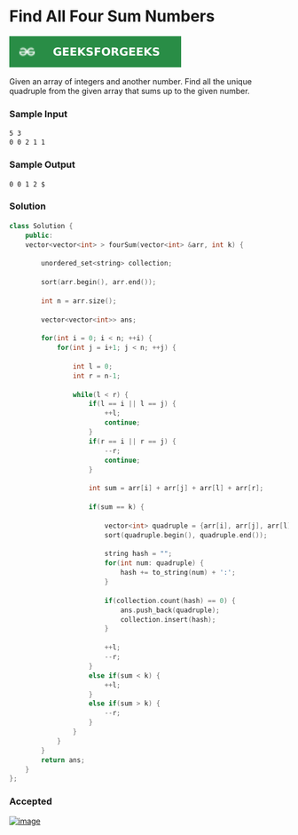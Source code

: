 # Find All Four Sum Numbers

[![Problem Link](../assets/gfg.svg)](https://practice.geeksforgeeks.org/problems/find-all-four-sum-numbers1732/1#)

Given an array of integers and another number. Find all the unique quadruple from the given array that sums up to the given number.

### Sample Input
```
5 3
0 0 2 1 1 
```
### Sample Output
```
0 0 1 2 $
```

### Solution
```cpp
class Solution {
    public:
    vector<vector<int> > fourSum(vector<int> &arr, int k) {

        unordered_set<string> collection;
        
        sort(arr.begin(), arr.end());

        int n = arr.size();

        vector<vector<int>> ans;

        for(int i = 0; i < n; ++i) {
            for(int j = i+1; j < n; ++j) {

                int l = 0;
                int r = n-1;

                while(l < r) {
                    if(l == i || l == j) {
                        ++l;
                        continue;
                    }
                    if(r == i || r == j) {
                        --r;
                        continue;
                    }

                    int sum = arr[i] + arr[j] + arr[l] + arr[r];

                    if(sum == k) {

                        vector<int> quadruple = {arr[i], arr[j], arr[l], arr[r]};
                        sort(quadruple.begin(), quadruple.end());
                        
                        string hash = "";
                        for(int num: quadruple) {
                            hash += to_string(num) + ':';
                        }

                        if(collection.count(hash) == 0) {
                            ans.push_back(quadruple);
                            collection.insert(hash);
                        }

                        ++l;
                        --r;
                    }
                    else if(sum < k) {
                        ++l;
                    }
                    else if(sum > k) {
                        --r;
                    }
                }
            }
        }
        return ans;
    }
};
```

### Accepted
[![image](https://user-images.githubusercontent.com/44930179/149371234-a8ddee7a-88d5-49dc-bb93-40da757a1acc.png)](https://practice.geeksforgeeks.org/viewSol.php?subId=f27efa8ecab118e23f5489f5a9e4c1bf&pid=702139&user=jhasuraj)
